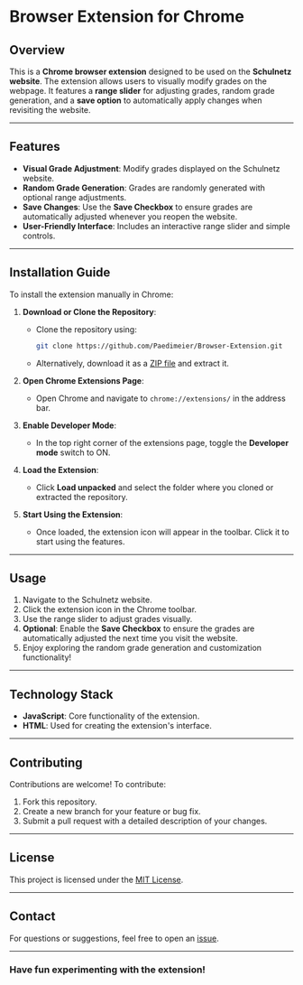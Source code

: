 # Browser Extension for Chrome

## Overview
This is a **Chrome browser extension** designed to be used on the **Schulnetz website**. The extension allows users to visually modify grades on the webpage. It features a **range slider** for adjusting grades, random grade generation, and a **save option** to automatically apply changes when revisiting the website.

---

## Features
- **Visual Grade Adjustment**: Modify grades displayed on the Schulnetz website.
- **Random Grade Generation**: Grades are randomly generated with optional range adjustments.
- **Save Changes**: Use the **Save Checkbox** to ensure grades are automatically adjusted whenever you reopen the website.
- **User-Friendly Interface**: Includes an interactive range slider and simple controls.

---

## Installation Guide

To install the extension manually in Chrome:

1. **Download or Clone the Repository**:
   - Clone the repository using:
     ```bash
     git clone https://github.com/Paedimeier/Browser-Extension.git
     ```
   - Alternatively, download it as a [ZIP file](https://github.com/Paedimeier/Browser-Extension/archive/main.zip) and extract it.

2. **Open Chrome Extensions Page**:
   - Open Chrome and navigate to `chrome://extensions/` in the address bar.

3. **Enable Developer Mode**:
   - In the top right corner of the extensions page, toggle the **Developer mode** switch to ON.

4. **Load the Extension**:
   - Click **Load unpacked** and select the folder where you cloned or extracted the repository.

5. **Start Using the Extension**:
   - Once loaded, the extension icon will appear in the toolbar. Click it to start using the features.

---

## Usage
1. Navigate to the Schulnetz website.
2. Click the extension icon in the Chrome toolbar.
3. Use the range slider to adjust grades visually.
4. **Optional**: Enable the **Save Checkbox** to ensure the grades are automatically adjusted the next time you visit the website.
5. Enjoy exploring the random grade generation and customization functionality!

---

## Technology Stack
- **JavaScript**: Core functionality of the extension.
- **HTML**: Used for creating the extension's interface.

---

## Contributing
Contributions are welcome! To contribute:
1. Fork this repository.
2. Create a new branch for your feature or bug fix.
3. Submit a pull request with a detailed description of your changes.

---

## License
This project is licensed under the [MIT License](LICENSE).

---

## Contact
For questions or suggestions, feel free to open an [issue](https://github.com/Paedimeier/Browser-Extension/issues).

---

### Have fun experimenting with the extension!
